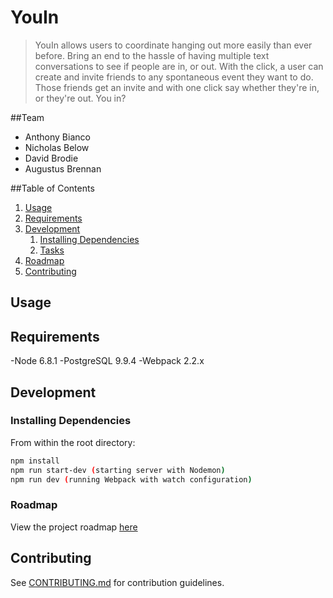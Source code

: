# YouIn

> YouIn allows users to coordinate hanging out more easily than ever before.  Bring an end to the hassle of having multiple text conversations to see if people are in, or out.  With the click, a user can create and invite friends to any spontaneous event they want to do.  Those friends get an invite and with one click say whether they're in, or they're out.  You in?


##Team

 - Anthony Bianco
 - Nicholas Below
 - David Brodie
 - Augustus Brennan

 ##Table of Contents

1. [Usage](#Usage)
1. [Requirements](#requirements)
1. [Development](#development)
    1. [Installing Dependencies](#installing-dependencies)
    1. [Tasks](#tasks)
1. [Roadmap](#roadmap)
1. [Contributing](#contributing)


## Usage



## Requirements

 -Node 6.8.1
 -PostgreSQL 9.9.4
 -Webpack 2.2.x



## Development

### Installing Dependencies

From within the root directory:

```sh
npm install
npm run start-dev (starting server with Nodemon)
npm run dev (running Webpack with watch configuration)
```
### Roadmap


View the project roadmap [here](https://docs.google.com/spreadsheets/d/12_Eu1kK5os0wg08HghBuHDD_Lew8vWZ1nWyCUflK75U/edit?ts=58c754e3#gid=0)



## Contributing

See [CONTRIBUTING.md](CONTRIBUTING.md) for contribution guidelines.
